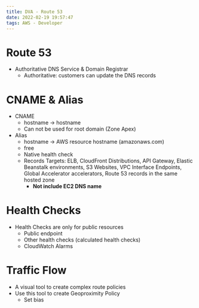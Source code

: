 ```yaml
---
title: DVA - Route 53
date: 2022-02-19 19:57:47
tags: AWS - Developer
---
```


# Route 53

- Authoritative DNS Service & Domain Registrar
  - Authoritative: customers can update the DNS records

# CNAME & Alias

- CNAME
  - hostname -> hostname
  - Can not be used for root domain (Zone Apex)
- Alias
  - hostname -> AWS resource hostname (amazonaws.com)
  - free
  - Native health check
  - Records Targets: ELB, CloudFront Distributions, API Gateway, Elastic Beanstalk environments, S3 Websites, VPC Interface Endpoints, Global Accelerator accelerators, Route 53 records in the same hosted zone
    - **Not include EC2 DNS name**

# Health Checks

- Health Checks are only for public resources
  - Public endpoint
  - Other health checks (calculated health checks)
  - CloudWatch Alarms

# Traffic Flow

- A visual tool to create complex route policies
- Use this tool to create Geoproximity Policy
  - Set bias
